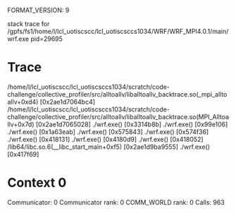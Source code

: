 FORMAT_VERSION: 9

stack trace for /gpfs/fs1/home/l/lcl_uotiscscc/lcl_uotiscsccs1034/WRF/WRF_MPI4.0.1/main/wrf.exe pid=29695

# Trace

/home/l/lcl_uotiscscc/lcl_uotiscsccs1034/scratch/code-challenge/collective_profiler/src/alltoallv/liballtoallv_backtrace.so(_mpi_alltoallv+0xd4) [0x2ae1d7064bc4]
/home/l/lcl_uotiscscc/lcl_uotiscsccs1034/scratch/code-challenge/collective_profiler/src/alltoallv/liballtoallv_backtrace.so(MPI_Alltoallv+0x7d) [0x2ae1d7065028]
./wrf.exe() [0x3314b8b]
./wrf.exe() [0x99e106]
./wrf.exe() [0x1a63eab]
./wrf.exe() [0x575843]
./wrf.exe() [0x574f36]
./wrf.exe() [0x418131]
./wrf.exe() [0x4180d9]
./wrf.exe() [0x418052]
/lib64/libc.so.6(__libc_start_main+0xf5) [0x2ae1d9ba9555]
./wrf.exe() [0x417f69]

# Context 0

Communicator: 0
Communicator rank: 0
COMM_WORLD rank: 0
Calls: 963

